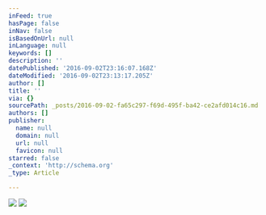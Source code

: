 ```yaml
---
inFeed: true
hasPage: false
inNav: false
isBasedOnUrl: null
inLanguage: null
keywords: []
description: ''
datePublished: '2016-09-02T23:16:07.168Z'
dateModified: '2016-09-02T23:13:17.205Z'
author: []
title: ''
via: {}
sourcePath: _posts/2016-09-02-fa65c297-f69d-495f-ba42-ce2afd014c16.md
authors: []
publisher:
  name: null
  domain: null
  url: null
  favicon: null
starred: false
_context: 'http://schema.org'
_type: Article

---
```

![](https://the-grid-user-content.s3-us-west-2.amazonaws.com/6c85c2e0-e34a-4cf6-8934-94f5deb8cd99.jpg)
![](https://the-grid-user-content.s3-us-west-2.amazonaws.com/df446ba6-d89f-45a6-8061-c5540a12c9a1.jpg)